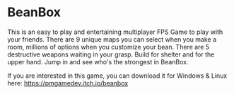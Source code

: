 # BeanBox
This is an easy to play and entertaining multiplayer FPS Game to play with your friends. There are 9 unique maps you can select when you make a room, millions of options when you customize your bean. There are 5 destructive weapons waiting in your grasp. Build for shelter and for the upper hand. Jump in and see who's the strongest in BeanBox.

If you are interested in this game, you can download it for Windows & Linux here: https://pmgamedev.itch.io/beanbox
